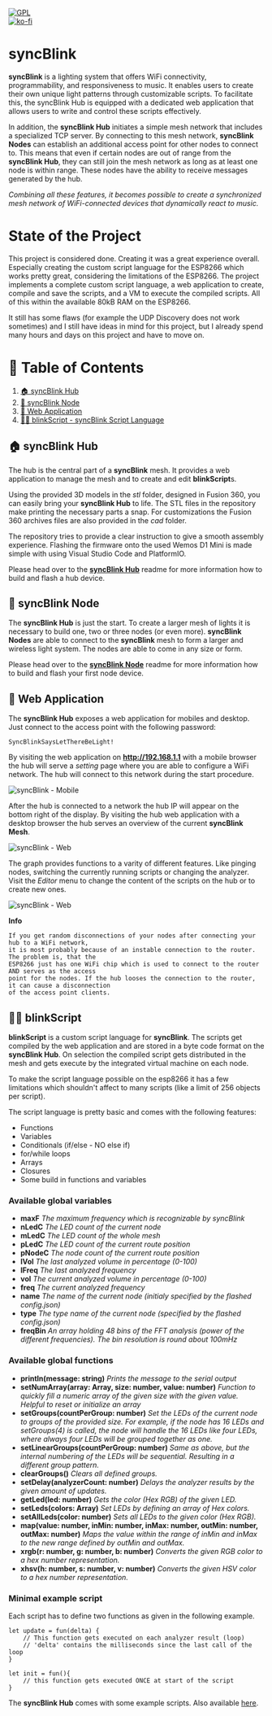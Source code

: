 [![GPL](https://img.shields.io/github/license/syncBlink/syncBlink)](https://github.com/geaz/syncBlink/blob/main/LICENSE)   
[![ko-fi](https://www.ko-fi.com/img/githubbutton_sm.svg)](https://ko-fi.com/A0A01MQZP)

# syncBlink
**syncBlink** is a lighting system that offers WiFi connectivity, programmability, and responsiveness to music. It enables users to create their own unique light patterns through customizable scripts. To facilitate this, the syncBlink Hub is equipped with a dedicated web application that allows users to write and control these scripts effectively.

In addition, the **syncBlink Hub** initiates a simple mesh network that includes a specialized TCP server. By connecting to this mesh network, **syncBlink Nodes** can establish an additional access point for other nodes to connect to. This means that even if certain nodes are out of range from the **syncBlink Hub**, they can still join the mesh network as long as at least one node is within range. These nodes have the ability to receive messages generated by the hub.

*Combining all these features, it becomes possible to create a synchronized mesh network of WiFi-connected devices that dynamically react to music.*

# State of the Project

This project is considered done. Creating it was a great experience overall. Especially creating the custom script language for the ESP8266 which works pretty great, considering the limitations of the ESP8266. The project implements a complete custom script language, a web application to create, compile and save the scripts, and a VM to execute the compiled scripts. All of this within the available 80kB RAM on the ESP8266.

It still has some flaws (for example the UDP Discovery does not work sometimes) and I still have ideas in mind for this project, but I already spend many hours and days on this project and have to move on. 

# 📖 Table of Contents
1. [🏠 syncBlink Hub](#-syncBlink-Hub)
2. [🌲 syncBlink Node](#-syncBlink-Node)
3. [🚀 Web Application](#-web-application)
4. [🧑‍💻 blinkScript - syncBlink Script Language](#-blinkScript)

## 🏠 syncBlink Hub

The hub is the central part of a **syncBlink** mesh. It provides a web application to manage the mesh and to create and edit **blinkScript**s.

Using the provided 3D models in the *stl* folder, designed in Fusion 360, you can easily bring your **syncBlink Hub** to life. The STL files in the repository make printing the necessary parts a snap. For customizations the Fusion 360 archives files are also provided in the *cad* folder.

The repository tries to provide a clear instruction to give a smooth assembly experience.
Flashing the firmware onto the used Wemos D1 Mini is made simple with using Visual Studio Code and PlatformIO.

Please head over to the **[syncBlink Hub](README%20Station.md)** readme for more information how to build and flash a hub device.

## 🌲 syncBlink Node

The **syncBlink Hub** is just the start. To create a larger mesh of lights it is necessary to build one, two or three nodes (or even more). **syncBlink Nodes** are able to connect to the **syncBlink** mesh to form a larger and wireless light system. The nodes are able to come in any size or form.

Please head over to the **[syncBlink Node](README%20Node.md)** readme for more information how to build and flash your first node device.

## 🚀 Web Application

The **syncBlink Hub** exposes a web application for mobiles and desktop.
Just connect to the access point with the following password:

```
SyncBlinkSaysLetThereBeLight!
```

By visiting the web application on **http://192.168.1.1** with a mobile browser the hub will serve a *setting* page where you are able to configure a WiFi network. The hub will connect to this network during the start procedure.

![syncBlink - Mobile](img/web-mobile.png)

After the hub is connected to a network the hub IP will appear on the bottom right of the display. By visiting the hub web application with a desktop browser the hub serves an overview of the current **syncBlink Mesh**.

![syncBlink - Web](img/web-1.png)

The graph provides functions to a varity of different features. Like pinging nodes, switching the currently running scripts or changing the analyzer. Visit the *Editor* menu to change the content of the scripts on the hub or to create new ones.

![syncBlink - Web](img/web-2.png)

**Info**
```
If you get random disconnections of your nodes after connecting your hub to a WiFi network,  
it is most probably because of an instable connection to the router. The problem is, that the  
ESP8266 just has one WiFi chip which is used to connect to the router AND serves as the access  
point for the nodes. If the hub looses the connection to the router, it can cause a disconnection  
of the access point clients.
```

## 🧑‍💻 blinkScript

**blinkScript** is a custom script language for **syncBlink**. The scripts get compiled by the web application and are stored in a byte code format on the **syncBlink Hub**. On selection the compiled script gets distributed in the mesh and gets execute by the integrated virtual machine on each node.

To make the script language possible on the esp8266 it has a few limitations which shouldn't affect to many scripts (like a limit of 256 objects per script).

The script language is pretty basic and comes with the following features:

- Functions
- Variables
- Conditionals (if/else - NO else if)
- for/while loops
- Arrays
- Closures
- Some build in functions and variables

### Available global variables

- **maxF** *The maximum frequency which is recognizable by syncBlink*
- **nLedC** *The LED count of the current node*
- **mLedC** *The LED count of the whole mesh*
- **pLedC** *The LED count of the current route position*
- **pNodeC** *The node count of the current route position*
- **lVol** *The last analyzed volume in percentage (0-100)*
- **lFreq** *The last analyzed frequency*
- **vol** *The current analyzed volume in percentage (0-100)*
- **freq** *The current analyzed frequency*
- **name** *The name of the current node (initialy specified by the flashed config.json)*
- **type** *The type name of the current node (specified by the flashed config.json)* 
- **freqBin** *An array holding 48 bins of the FFT analysis (power of the different frequencies). The bin resolution is round about 100mHz*       

### Available global functions

- **println(message: string)** *Prints the message to the serial output*
- **setNumArray(array: Array<number>, size: number, value: number)** *Function to quickly fill a numeric array of the given size with the given value. Helpful to reset or initialize an array*
- **setGroups(countPerGroup: number)** *Set the LEDs of the current node to groups of the provided size. For example, if the node has 16 LEDs and setGroups(4) is called, the node will handle the 16 LEDs like four LEDs, where always four LEDs will be grouped together as one.*
- **setLinearGroups(countPerGroup: number)** *Same as above, but the internal numbering of the LEDs will be sequential. Resulting in a different group pattern.*
- **clearGroups()** *Clears all defined groups.*
- **setDelay(analyzerCount: number)** *Delays the analyzer results by the given amount of updates.*
- **getLed(led: number)** *Gets the color (Hex RGB) of the given LED.*
- **setLeds(colors: Array<number>)** *Set LEDs by defining an array of Hex colors.*
- **setAllLeds(color: number)** *Sets all LEDs to the given color (Hex RGB).*
- **map(value: number, inMin: number, inMax: number, outMin: number, outMax: number)** *Maps the value within the range of inMin and inMax to the new range defined by outMin and outMax.*
- **xrgb(r: number, g: number, b: number)** *Converts the given RGB color to a hex number representation.*
- **xhsv(h: number, s: number, v: number)** *Converts the given HSV color to a hex number representation.*

### Minimal example script

Each script has to define two functions as given in the following example.

```
let update = fun(delta) {
    // This function gets executed on each analyzer result (loop)
    // 'delta' contains the milliseconds since the last call of the loop
}

let init = fun(){
    // this function gets executed ONCE at start of the script
}
```

The **syncBlink Hub** comes with some example scripts. Also available [here](src/firmware/data/scripts/).